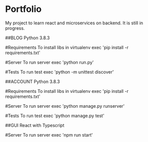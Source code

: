 # Portfolio

My project to learn react and microservices on backend. It is still in progress.


##BLOG
Python 3.8.3

#Requirements
To install libs in virtualenv exec 'pip install -r requirements.txt'

#Server
To run server exec 'python run.py'

#Tests
To run test exec 'python -m unittest discover'


##ACCOUNT
Python 3.8.3

#Requirements
To install libs in virtualenv exec 'pip install -r requirements.txt'

#Server
To run server exec 'python manage.py runserver'

#Tests
To run test exec 'python manage.py test'


##GUI
React with Typescript

#Server
To run server exec 'npm run start'